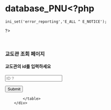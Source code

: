 # database_PNU<?php
    ini_set('error_reporting','E_ALL ^ E_NOTICE');
?>
<!DOCTYPE html>
<meta charset="UTF-8">
<html>
    <head>
        <title>교도관 조회 페이지</title>
        <br>
    </head>
    <body>
        <div>
            <h3><p>교도관 조회 페이지</p></h3>
            <h4><p>교도관의 id를 입력하세요</p></h4>
            <form action="POfficer2.php" method="POST">
                <p><input type="int" name="PO_id" placeholder="ID ?"></p>
                <p><input type="submit"></p>
            <table>
               
          
            </table>
        </div>
     

